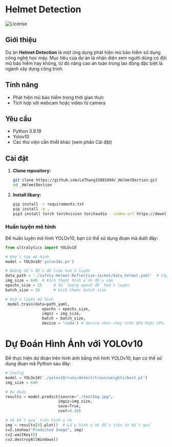 # Helmet Detection

![License](https://img.shields.io/badge/license-MIT-blue.svg)

## Giới thiệu

Dự án **Helmet Detection** là một ứng dụng phát hiện mũ bảo hiểm sử dụng công nghệ học máy. Mục tiêu của dự án là nhận diện xem người dùng có đội mũ bảo hiểm hay không, từ đó nâng cao an toàn trong lao động đặc biệt là ngành xây dựng công trình.

## Tính năng

- Phát hiện mũ bảo hiểm trong thời gian thực
- Tích hợp với webcam hoặc video từ camera

## Yêu cầu

- Python 3.9.19
- Yolov10
- Các thư viện cần thiết khác (xem phần Cài đặt)

## Cài đặt

1. **Clone repository:**

   ```bash
   git clone https://github.com/LeThang15081994/_HelmetDection.git
   cd _HelmetDection
2. **Install libary:**
   ``` bash
   pip install -r requirements.txt
   pip install -e .
   pip3 install torch torchvision torchaudio --index-url https://download.pytorch.org/whl/cu118
   
### Huấn luyện mô hình

Để huấn luyện mô hình YOLOv10, bạn có thể sử dụng đoạn mã dưới đây:

```python
from ultralytics import YOLOv10

# Khởi tạo mô hình
model = YOLOv10('yolov10s.pt')

# Đường dẫn đến dữ liệu huấn luyện
data_path = './safety-Helmet-Reflective-Jacket/data_helmet.yaml'  # Cập nhật với đường dẫn của bạn
img_size = 640  # Kích thước hình ảnh đầu vào
epochs_size = 25     # Số lượng epoch để huấn luyện
batch_size = 16      # kich thước batch size

# Huấn luyện mô hình
 model.train(data=path_yaml,
                epochs = epochs_size,
                imgsz = img_size,
                batch = batch_size,
                device = 'cuda') # device chon chạy trên GPU hoặc CPU.
```
# Dự Đoán Hình Ảnh với YOLOv10

Để thực hiện dự đoán trên hình ảnh bằng mô hình YOLOv10, bạn có thể sử dụng đoạn mã Python sau đây:

```python
# Config
model = YOLOv10('./yolov10/runs/detect/train/weights/best.pt')
img_size = 640

# Dự đoán
results = model.predict(source="./testImg.jpg", 
                       imgsz=img_size,
                       save=True, 
                       conf=0.40)

# Vẽ kết quả trên hình ảnh
img = results[0].plot()  # Lấy hình ảnh đầu tiên từ kết quả
cv2.imshow("Predicted Image", img)
cv2.waitKey(0)
cv2.destroyAllWindows()
```

